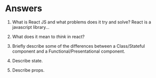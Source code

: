 # Answers

1.  What is React JS and what problems does it try and solve?
    React is a javascript library...
1.  What does it mean to _think_ in react?

1.  Briefly describe some of the differences between a Class/Stateful component and a Functional/Presentational component.

1.  Describe state.

1.  Describe props.
